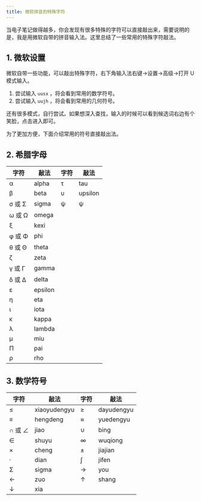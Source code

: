```yaml
---
title: 微软拼音的特殊字符
---
```


当电子笔记做得越多，你会发现有很多特殊的字符可以直接敲出来，需要说明的是，我是用微软自带的拼音输入法。这里总结了一些常用的特殊字符敲法。

## 1. 微软设置

微软自带一些功能，可以敲出特殊字符，右下角输入法右键→设置→高级→打开 U 模式输入。

1. 尝试输入 `uusx` ，将会看到常用的数学符号。
2. 尝试输入 `uujh` ，将会看到常用的几何符号。

还有很多模式，自行尝试。如果想深入查找，输入的时候可以看到候选词右边有个笑脸，点击进入即可。

为了更加方便，下面介绍常用的符号直接敲出法。

## 2. 希腊字母

| 字符   | 敲法    | 字符 | 敲法    |
| ------ | ------- | ---- | ------- |
| α      | alpha   | τ    | tau     |
| β      | beta    | υ    | upsilon |
| σ 或 Σ | sigma   | ψ    | ψ       |
| ω 或 Ω | omega   |      |         |
| ξ      | kexi    |      |         |
| φ 或 Φ | phi     |      |         |
| θ 或 Θ | theta   |      |         |
| ζ      | zeta    |      |         |
| γ 或 Γ | gamma   |      |         |
| δ 或 Δ | delta   |      |         |
| ε      | epsilon |      |         |
| η      | eta     |      |         |
| ι      | iota    |      |         |
| κ      | kappa   |      |         |
| λ      | lambda  |      |         |
| μ      | miu     |      |         |
| Π      | pai     |      |         |
| ρ      | rho     |      |         |

## 3. 数学符号

| 字符   | 敲法         | 字符 | 敲法       |
| ------ | ------------ | ---- | ---------- |
| ≤      | xiaoyudengyu | ≥    | dayudengyu |
| ≡      | hengdeng     | ≈    | yuedengyu  |
| ∩ 或 ∠ | jiao         | ∪    | bing       |
| ∈      | shuyu        | ∞    | wuqiong    |
| ×      | cheng        | ±    | jiajian    |
| ·      | dian         | ∫    | jifen      |
| Σ      | sigma        | →    | you        |
| ←      | zuo          | ↑    | shang      |
| ↓      | xia          |      |            |

